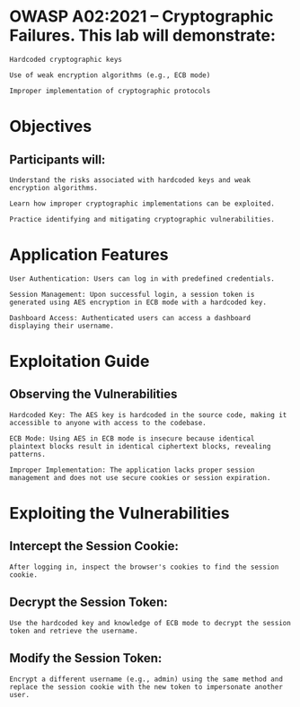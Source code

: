 # OWASP A02:2021 – Cryptographic Failures. This lab will demonstrate:

	Hardcoded cryptographic keys

	Use of weak encryption algorithms (e.g., ECB mode)

	Improper implementation of cryptographic protocols

# Objectives
## Participants will:

    Understand the risks associated with hardcoded keys and weak encryption algorithms.

    Learn how improper cryptographic implementations can be exploited.

    Practice identifying and mitigating cryptographic vulnerabilities.

# Application Features
    User Authentication: Users can log in with predefined credentials.

    Session Management: Upon successful login, a session token is generated using AES encryption in ECB mode with a hardcoded key.

    Dashboard Access: Authenticated users can access a dashboard displaying their username.

# Exploitation Guide
## Observing the Vulnerabilities
    Hardcoded Key: The AES key is hardcoded in the source code, making it accessible to anyone with access to the codebase.

    ECB Mode: Using AES in ECB mode is insecure because identical plaintext blocks result in identical ciphertext blocks, revealing patterns.

    Improper Implementation: The application lacks proper session management and does not use secure cookies or session expiration.

# Exploiting the Vulnerabilities
## Intercept the Session Cookie:

    After logging in, inspect the browser's cookies to find the session cookie.

## Decrypt the Session Token:

    Use the hardcoded key and knowledge of ECB mode to decrypt the session token and retrieve the username.

## Modify the Session Token:

    Encrypt a different username (e.g., admin) using the same method and replace the session cookie with the new token to impersonate another user.